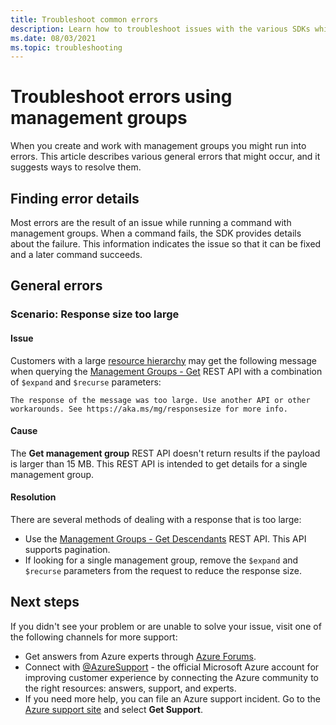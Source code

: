 ```yaml
---
title: Troubleshoot common errors
description: Learn how to troubleshoot issues with the various SDKs while working with management groups.
ms.date: 08/03/2021
ms.topic: troubleshooting
---
```

# Troubleshoot errors using management groups

When you create and work with management groups you might run into errors. This article describes
various general errors that might occur, and it suggests ways to resolve them.

## Finding error details

Most errors are the result of an issue while running a command with management groups. When a
command fails, the SDK provides details about the failure. This information indicates the issue so
that it can be fixed and a later command succeeds.

## General errors

### <a name="throttled"></a>Scenario: Response size too large

#### Issue

Customers with a large
[resource hierarchy](../overview.md#hierarchy-of-management-groups-and-subscriptions) may get the
following message when querying the
[Management Groups - Get](/rest/api/managementgroups/management-groups/get) REST API with a
combination of `$expand` and `$recurse` parameters:

```output
The response of the message was too large. Use another API or other workarounds. See https://aka.ms/mg/responsesize for more info.
```

#### Cause

The **Get management group** REST API doesn't return results if the payload is larger than 15 MB.
This REST API is intended to get details for a single management group.

#### Resolution

There are several methods of dealing with a response that is too large:

- Use the
  [Management Groups - Get Descendants](/rest/api/managementgroups/management-groups/get-descendants)
  REST API. This API supports pagination.
- If looking for a single management group, remove the `$expand` and `$recurse` parameters from the
  request to reduce the response size.

## Next steps

If you didn't see your problem or are unable to solve your issue, visit one of the following
channels for more support:

- Get answers from Azure experts through
  [Azure Forums](https://azure.microsoft.com/support/forums/).
- Connect with [@AzureSupport](https://x.com/azuresupport) - the official Microsoft Azure
  account for improving customer experience by connecting the Azure community to the right
  resources: answers, support, and experts.
- If you need more help, you can file an Azure support incident. Go to the
  [Azure support site](https://azure.microsoft.com/support/options/) and select **Get Support**.
